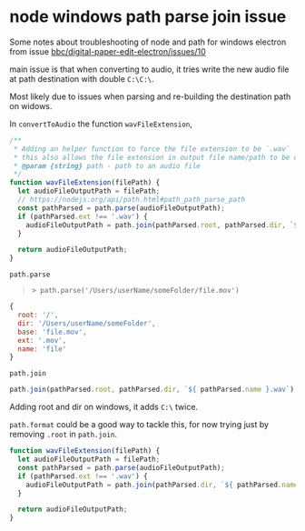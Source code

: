 # node windows path parse join issue

Some notes about troubleshooting of node and path for windows electron from issue
[bbc/digital-paper-edit-electron/issues/10](https://github.com/bbc/digital-paper-edit-electron/issues/10)

main issue is that when converting to audio, it tries write the new audio file at path destination with double `C:\C:\`.


Most likely due to issues when parsing and re-building the destination path on widows.


In `convertToAudio` the function `wavFileExtension`,

```js
/**
 * Adding an helper function to force the file extension to be `.wav`
 * this also allows the file extension in output file name/path to be optional
 * @param {string} path - path to an audio file
 */
function wavFileExtension(filePath) {
  let audioFileOutputPath = filePath;
  // https://nodejs.org/api/path.html#path_path_parse_path
  const pathParsed = path.parse(audioFileOutputPath);
  if (pathParsed.ext !== '.wav') {
    audioFileOutputPath = path.join(pathParsed.root, pathParsed.dir, `${ pathParsed.name }.wav`);
  }

  return audioFileOutputPath;
}
```

`path.parse`

>`> path.parse('/Users/userName/someFolder/file.mov')`

```js
{
  root: '/',
  dir: '/Users/userName/someFolder',
  base: 'file.mov',
  ext: '.mov',
  name: 'file'
}
```

`path.join`

```js
path.join(pathParsed.root, pathParsed.dir, `${ pathParsed.name }.wav`);
```
Adding root and dir on windows, it adds `C:\` twice.


`path.format` could be a good way to tackle this, for now trying just by removing `.root` in `path.join`.

```js
function wavFileExtension(filePath) {
  let audioFileOutputPath = filePath;
  const pathParsed = path.parse(audioFileOutputPath);
  if (pathParsed.ext !== '.wav') {
    audioFileOutputPath = path.join(pathParsed.dir, `${ pathParsed.name }.wav`);
  }

  return audioFileOutputPath;
}
```
